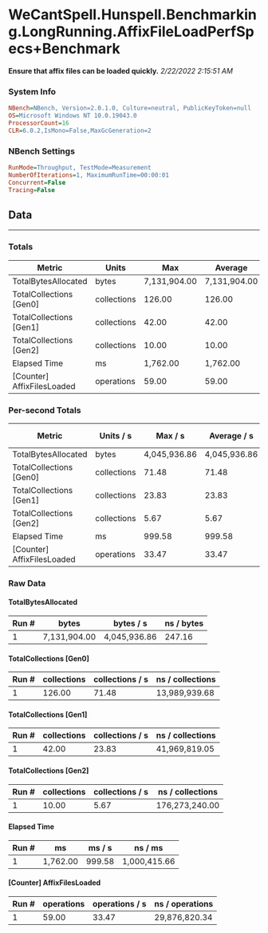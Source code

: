 ﻿# WeCantSpell.Hunspell.Benchmarking.LongRunning.AffixFileLoadPerfSpecs+Benchmark
__Ensure that affix files can be loaded quickly.__
_2/22/2022 2:15:51 AM_
### System Info
```ini
NBench=NBench, Version=2.0.1.0, Culture=neutral, PublicKeyToken=null
OS=Microsoft Windows NT 10.0.19043.0
ProcessorCount=16
CLR=6.0.2,IsMono=False,MaxGcGeneration=2
```

### NBench Settings
```ini
RunMode=Throughput, TestMode=Measurement
NumberOfIterations=1, MaximumRunTime=00:00:01
Concurrent=False
Tracing=False
```

## Data
-------------------

### Totals
|          Metric |           Units |             Max |         Average |             Min |          StdDev |
|---------------- |---------------- |---------------- |---------------- |---------------- |---------------- |
|TotalBytesAllocated |           bytes |    7,131,904.00 |    7,131,904.00 |    7,131,904.00 |            0.00 |
|TotalCollections [Gen0] |     collections |          126.00 |          126.00 |          126.00 |            0.00 |
|TotalCollections [Gen1] |     collections |           42.00 |           42.00 |           42.00 |            0.00 |
|TotalCollections [Gen2] |     collections |           10.00 |           10.00 |           10.00 |            0.00 |
|    Elapsed Time |              ms |        1,762.00 |        1,762.00 |        1,762.00 |            0.00 |
|[Counter] AffixFilesLoaded |      operations |           59.00 |           59.00 |           59.00 |            0.00 |

### Per-second Totals
|          Metric |       Units / s |         Max / s |     Average / s |         Min / s |      StdDev / s |
|---------------- |---------------- |---------------- |---------------- |---------------- |---------------- |
|TotalBytesAllocated |           bytes |    4,045,936.86 |    4,045,936.86 |    4,045,936.86 |            0.00 |
|TotalCollections [Gen0] |     collections |           71.48 |           71.48 |           71.48 |            0.00 |
|TotalCollections [Gen1] |     collections |           23.83 |           23.83 |           23.83 |            0.00 |
|TotalCollections [Gen2] |     collections |            5.67 |            5.67 |            5.67 |            0.00 |
|    Elapsed Time |              ms |          999.58 |          999.58 |          999.58 |            0.00 |
|[Counter] AffixFilesLoaded |      operations |           33.47 |           33.47 |           33.47 |            0.00 |

### Raw Data
#### TotalBytesAllocated
|           Run # |           bytes |       bytes / s |      ns / bytes |
|---------------- |---------------- |---------------- |---------------- |
|               1 |    7,131,904.00 |    4,045,936.86 |          247.16 |

#### TotalCollections [Gen0]
|           Run # |     collections | collections / s |ns / collections |
|---------------- |---------------- |---------------- |---------------- |
|               1 |          126.00 |           71.48 |   13,989,939.68 |

#### TotalCollections [Gen1]
|           Run # |     collections | collections / s |ns / collections |
|---------------- |---------------- |---------------- |---------------- |
|               1 |           42.00 |           23.83 |   41,969,819.05 |

#### TotalCollections [Gen2]
|           Run # |     collections | collections / s |ns / collections |
|---------------- |---------------- |---------------- |---------------- |
|               1 |           10.00 |            5.67 |  176,273,240.00 |

#### Elapsed Time
|           Run # |              ms |          ms / s |         ns / ms |
|---------------- |---------------- |---------------- |---------------- |
|               1 |        1,762.00 |          999.58 |    1,000,415.66 |

#### [Counter] AffixFilesLoaded
|           Run # |      operations |  operations / s | ns / operations |
|---------------- |---------------- |---------------- |---------------- |
|               1 |           59.00 |           33.47 |   29,876,820.34 |


